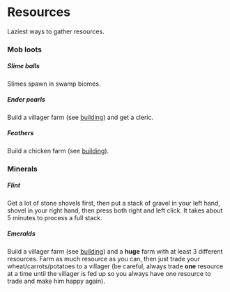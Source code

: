 # Resources

Laziest ways to gather resources.

### Mob loots

##### Slime balls

Slimes spawn in swamp biomes.

##### Ender pearls

Build a villager farm (see [building](building.md)) and get a cleric.

##### Feathers

Build a chicken farm (see [building](building.md)).

### Minerals

##### Flint

Get a lot of stone shovels first, then put a stack of gravel in your left hand, shovel in your right hand, then press both right and left click. It takes about 5 minutes to process a full stack.

##### Emeralds

Build a villager farm (see [building](building.md)) and a **huge** farm with at least 3 different resources. Farm as much resource as you can, then just trade your wheat/carrots/potatoes to a villager (be careful, always trade **one** resource at a time until the villager is fed up so you always have one resource to trade and make him happy again).